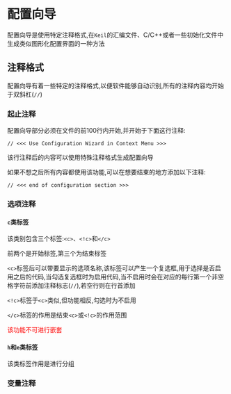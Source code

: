 # 配置向导

配置向导是使用特定注释格式,在`Keil`的汇编文件、C/C++或者一些初始化文件中生成类似图形化配置界面的一种方法

## 注释格式

配置向导有着一些特定的注释格式,以便软件能够自动识别,所有的注释内容均开始于双斜杠(`//`)

### 起止注释

配置向导部分必须在文件的前100行内开始,并开始于下面这行注释:

```
// <<< Use Configuration Wizard in Context Menu >>>
```

该行注释后的内容可以使用特殊注释格式生成配置向导

如果不想之后所有内容都使用该功能,可以在想要结束的地方添加以下注释:

```
// <<< end of configuration section >>>
```

### 选项注释

#### `c`类标签

该类别包含三个标签:`<c>`、`<!c>`和`</c>`

前两个是开始标签,第三个为结束标签

`<c>`标签后可以带要显示的选项名称,该标签可以产生一个复选框,用于选择是否启用之后的代码,当勾选复选框时为启用代码,当不启用时会在对应的每行第一个非空格字符前添加注释标志(`//`),若空行则在行首添加

`<!c>`标签于`<c>`类似,但功能相反,勾选时为不启用

`</c>`标签的作用是结束`<c>`或`<!c>`的作用范围

<p style="color: red">该功能不可进行嵌套</p>

#### `h`和`e`类标签

该类标签作用是进行分组

### 变量注释
